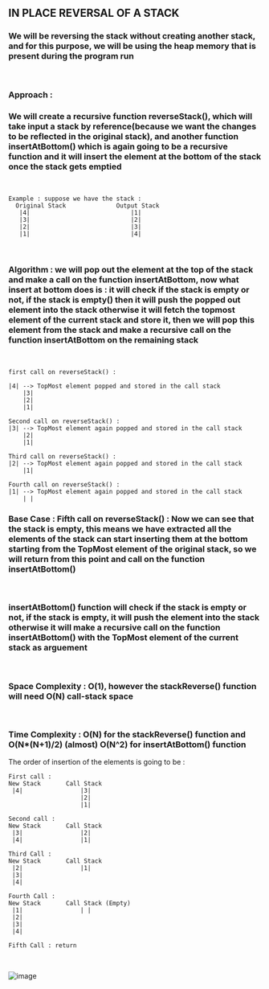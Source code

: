 ## **IN PLACE REVERSAL OF A STACK**

### We will be reversing the stack without creating another stack, and for this purpose, we will be using the heap memory that is present during the program run

<br>

### **Approach :**

### We will create a **recursive function** reverseStack(), which will take input a stack by reference(because we want the changes to be reflected in the original stack), and another function **insertAtBottom()** which is again going to be a recursive function and it will insert the element at the bottom of the stack once the stack gets emptied

<br>

```
Example : suppose we have the stack : 
  Original Stack              Output Stack 
   |4|                            |1|
   |3|                            |2|
   |2|                            |3|
   |1|                            |4|
```

<br>

### **Algorithm :** we will pop out the element at the top of the stack and make a call on the function insertAtBottom, now what insert at bottom does is : it will check if the stack is empty or not, if the stack is empty() then it will push the popped out element into the stack otherwise it will fetch the topmost element of the current stack and store it, then we will pop this element from the stack and make a recursive call on the function insertAtBottom on the remaining stack

<br>

```
first call on reverseStack() : 

|4| --> TopMost element popped and stored in the call stack 
    |3|       
    |2|       
    |1|  

Second call on reverseStack() : 
|3| --> TopMost element again popped and stored in the call stack       
    |2|       
    |1|   

Third call on reverseStack() : 
|2| --> TopMost element again popped and stored in the call stack        
    |1|   

Fourth call on reverseStack() : 
|1| --> TopMost element again popped and stored in the call stack 
    | | 
```

### **Base Case :** Fifth call on reverseStack() : Now we can see that the stack is empty, this means we have extracted all the elements of the stack can start inserting them at the bottom starting from the TopMost element of the original stack, so we will return from this point and call on the function insertAtBottom()

<br>

### **insertAtBottom()** function will check if the stack is empty or not, if the stack is empty, it will push the element into the stack otherwise it will make a recursive call on the function insertAtBottom() with the TopMost element of the current stack as arguement

<br>

### **Space Complexity :** O(1), however the stackReverse() function will need O(N) call-stack space

<br>

### **Time Complexity :** O(N) for the stackReverse() function and O(N*(N+1)/2) (almost) O(N^2) for insertAtBottom() function

The order of insertion of the elements is going to be :

```
First call : 
New Stack       Call Stack 
 |4|                |3|
                    |2|
                    |1|

Second call : 
New Stack       Call Stack 
 |3|                |2|
 |4|                |1|

Third Call : 
New Stack       Call Stack 
 |2|                |1|
 |3|
 |4|

Fourth Call : 
New Stack       Call Stack (Empty)
 |1|                | |
 |2|
 |3|
 |4|

Fifth Call : return 
```

<br>

![image](https://user-images.githubusercontent.com/63473496/136093436-75169d3f-65e9-4c10-8504-3321309e6c66.png)
